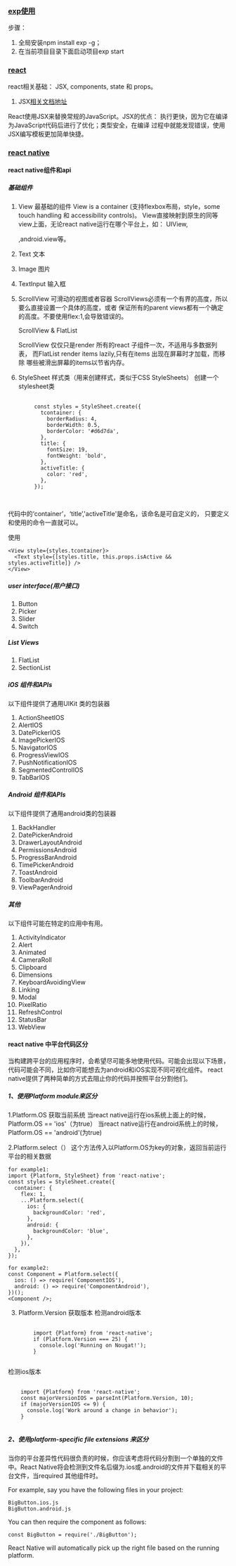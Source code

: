 ### [exp使用](https://expo.io/learn)
步骤：
1.  全局安装npm install exp -g；
2. 在当前项目目录下面启动项目exp start

### [react](https://reactjs.org/tutorial/tutorial.html)

 react相关基础： JSX, components, state 和 props。

   1. JSX[相关文档地址](http://www.css88.com/react/docs/jsx-in-depth.html)

React使用JSX来替换常规的JavaScript。JSX的优点：
执行更快，因为它在编译为JavaScript代码后进行了优化；类型安全，在编译
过程中就能发现错误，使用JSX编写模板更加简单快捷。



### [react native](http://facebook.github.io/react-native/docs/tutorial.html)
    
#### react native组件和api

##### 基础组件
1. View   最基础的组件
  View is a container (支持flexbox布局，style，some touch handling 和
  accessibility controls)。
  View直接映射到原生的同等view上面，无论react native运行在哪个平台上，如：
  UIView,<div>,android.view等。

2. Text   文本
3. Image  图片
4. TextInput    输入框
5. ScrollView   可滑动的视图或者容器
   ScrollViews必须有一个有界的高度，所以要么直接设置一个具体的高度，或者
保证所有的parent views都有一个确定的高度。不要使用flex:1,会导致错误的。

   ScrollView & FlatList
   
   ScrollView 仅仅只是render 所有的react 子组件一次，不适用与多数据列表，
   而FlatList render items lazily,只有在items 出现在屏幕时才加载，而移除
   哪些被滑出屏幕的items以节省内存。

6. StyleSheet   样式类（用来创建样式，类似于CSS StyleSheets）
   创建一个stylesheet类

	<pre>
      <code>
	    const styles = StyleSheet.create({
		  tcontainer: {
		    borderRadius: 4,
		    borderWidth: 0.5,
		    borderColor: '#d6d7da',
		  },
		  title: {
		    fontSize: 19,
		    fontWeight: 'bold',
		  },
		  activeTitle: {
		    color: 'red',
		  },
		});
      </code>
	</pre>
	

代码中的‘container’，‘title’,'activeTitle'是命名，该命名是可自定义的，
只要定义和使用的命令一直就可以。

   使用

	<View style={styles.tcontainer}>
	  <Text style={[styles.title, this.props.isActive && styles.activeTitle]} />
	</View>

##### user interface(用户接口)
1. Button
2. Picker
3. Slider
4. Switch

##### List Views
1. FlatList
2. SectionList

##### iOS 组件和APIs
以下组件提供了通用UIKit 类的包装器
1. ActionSheetIOS
2. AlertIOS
3. DatePickerIOS
4. ImagePickerIOS
5. NavigatorIOS
6. ProgressViewIOS
7. PushNotificationIOS
8. SegmentedControlIOS
9. TabBarIOS

##### Android 组件和APIs
以下组件提供了通用android类的包装器
1. BackHandler
2. DatePickerAndroid
3. DrawerLayoutAndroid
4. PermissionsAndroid
5. ProgressBarAndroid
6. TimePickerAndroid
7. ToastAndroid
8. ToolbarAndroid
9. ViewPagerAndroid

##### 其他
以下组件可能在特定的应用中有用。
1. ActivityIndicator
2. Alert
3. Animated
4. CameraRoll
5. Clipboard
6. Dimensions
7. KeyboardAvoidingView
8. Linking
9. Modal
10. PixelRatio
11. RefreshControl
12. StatusBar
13. WebView


#### react  native 中平台代码区分
当构建跨平台的应用程序时，会希望尽可能多地使用代码。可能会出现以下场景，代码可能会不同，比如你可能想去为android和iOS实现不同可视化组件。
react native提供了两种简单的方式去阻止你的代码并按照平台分割他们。
##### 1、使用Platform module来区分
1.Platform.OS 获取当前系统
当react native运行在ios系统上面上的时候，Platform.OS == 'ios'（为true）
当react native运行在android系统上的时候，Platform.OS == 'android'(为true)

2.Platform.select（）
这个方法传入以Platform.OS为key的对象，返回当前运行平台的相关数据

	for example1:
	import {Platform, StyleSheet} from 'react-native';
	const styles = StyleSheet.create({
	  container: {
	    flex: 1,
	    ...Platform.select({
	      ios: {
	        backgroundColor: 'red',
	      },
	      android: {
	        backgroundColor: 'blue',
	      },
	    }),
	  },
	});

	for example2:
	const Component = Platform.select({
	  ios: () => require('ComponentIOS'),
	  android: () => require('ComponentAndroid'),
	})();
	<Component />;

3. Platform.Version  获取版本
检测android版本
<pre>
	<code>
		import {Platform} from 'react-native';
		if (Platform.Version === 25) {
		  console.log('Running on Nougat!');
		}
	</code>
</pre>
检测ios版本
<pre>
	<code>
	import {Platform} from 'react-native';
	const majorVersionIOS = parseInt(Platform.Version, 10);
	if (majorVersionIOS <= 9) {
	  console.log('Work around a change in behavior');
	}
	</code>
</pre>



##### 2、使用platform-specific file extensions 来区分
当你的平台差异性代码很负责的时候，你应该考虑将代码分割到一个单独的文件中。React Native将会检测到文件名后缀为.ios或.android的文件并下载相关的平台文件，当required 其他组件时。

For example, say you have the following files in your project:

	BigButton.ios.js
	BigButton.android.js

You can then require the component as follows:

	const BigButton = require('./BigButton');

React Native will automatically pick up the right file based on the running platform.






   